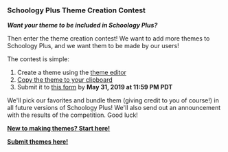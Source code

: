 ### Schoology Plus Theme Creation Contest

***Want your theme to be included in Schoology Plus?***

Then enter the theme creation contest! We want to add more themes to Schoology Plus, and we want them to be made by our users! 

The contest is simple: 

1. Create a theme using the [theme editor](https://github.com/aopell/SchoologyPlus/wiki/Accessing-the-Theme-Editor)
2. [Copy the theme to your clipboard](https://github.com/aopell/SchoologyPlus/wiki/Sharing-a-Theme)
3. Submit it to [this form](https://forms.gle/bTJaHBqqZLmhmBMG6) by **May 31, 2019 at 11:59 PM PDT**

We'll pick our favorites and bundle them (giving credit to you of course!) in all future versions of Schoology Plus! We'll also send out an announcement with the results of the competition. Good luck!

**[New to making themes? Start here!](https://github.com/aopell/SchoologyPlus/wiki/Creating-a-Theme)**

**[Submit themes here!](https://forms.gle/bTJaHBqqZLmhmBMG6)**
